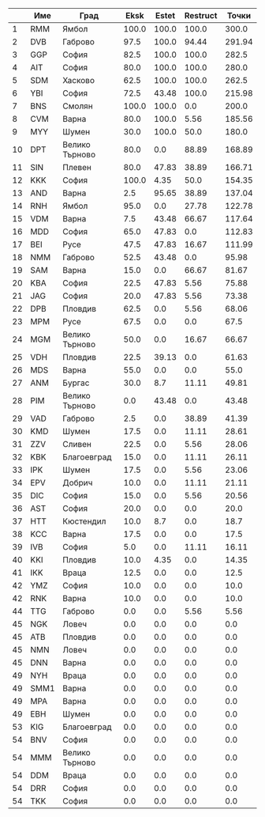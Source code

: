 | |Име|Град|Eksk|Estet|Restruct|Точки|
|---|---|---|---|---|---|---|
|1|RMM|Ямбол|100.0|100.0|100.0|300.0|
|2|DVB|Габрово|97.5|100.0|94.44|291.94|
|3|GGP|София|82.5|100.0|100.0|282.5|
|4|AIT|София|80.0|100.0|100.0|280.0|
|5|SDM|Хасково|62.5|100.0|100.0|262.5|
|6|YBI|София|72.5|43.48|100.0|215.98|
|7|BNS|Смолян|100.0|100.0|0.0|200.0|
|8|CVM|Варна|80.0|100.0|5.56|185.56|
|9|MYY|Шумен|30.0|100.0|50.0|180.0|
|10|DPT|Велико Търново|80.0|0.0|88.89|168.89|
|11|SIN|Плевен|80.0|47.83|38.89|166.71|
|12|KKK|София|100.0|4.35|50.0|154.35|
|13|AND|Варна|2.5|95.65|38.89|137.04|
|14|RNH|Ямбол|95.0|0.0|27.78|122.78|
|15|VDM|Варна|7.5|43.48|66.67|117.64|
|16|MDD|София|65.0|47.83|0.0|112.83|
|17|BEI|Русе|47.5|47.83|16.67|111.99|
|18|NMM|Габрово|52.5|43.48|0.0|95.98|
|19|SAM|Варна|15.0|0.0|66.67|81.67|
|20|KBA|София|22.5|47.83|5.56|75.88|
|21|JAG|София|20.0|47.83|5.56|73.38|
|22|DPB|Пловдив|62.5|0.0|5.56|68.06|
|23|MPM|Русе|67.5|0.0|0.0|67.5|
|24|MGM|Велико Търново|50.0|0.0|16.67|66.67|
|25|VDH|Пловдив|22.5|39.13|0.0|61.63|
|26|MDS|Варна|55.0|0.0|0.0|55.0|
|27|ANM|Бургас|30.0|8.7|11.11|49.81|
|28|PIM|Велико Търново|0.0|43.48|0.0|43.48|
|29|VAD|Габрово|2.5|0.0|38.89|41.39|
|30|KMD|Шумен|17.5|0.0|11.11|28.61|
|31|ZZV|Сливен|22.5|0.0|5.56|28.06|
|32|KBK|Благоевград|15.0|0.0|11.11|26.11|
|33|IPK|Шумен|17.5|0.0|5.56|23.06|
|34|EPV|Добрич|10.0|0.0|11.11|21.11|
|35|DIC|София|15.0|0.0|5.56|20.56|
|36|AST|София|20.0|0.0|0.0|20.0|
|37|HTT|Кюстендил|10.0|8.7|0.0|18.7|
|38|KCC|Варна|17.5|0.0|0.0|17.5|
|39|IVB|София|5.0|0.0|11.11|16.11|
|40|KKI|Пловдив|10.0|4.35|0.0|14.35|
|41|IKK|Враца|12.5|0.0|0.0|12.5|
|42|YMZ|София|10.0|0.0|0.0|10.0|
|42|RNK|Варна|10.0|0.0|0.0|10.0|
|44|TTG|Габрово|0.0|0.0|5.56|5.56|
|45|NGK|Ловеч|0.0|0.0|0.0|0.0|
|45|ATB|Пловдив|0.0|0.0|0.0|0.0|
|45|NMN|Ловеч|0.0|0.0|0.0|0.0|
|45|DNN|Варна|0.0|0.0|0.0|0.0|
|49|NYH|Враца|0.0|0.0|0.0|0.0|
|49|SMM1|Варна|0.0|0.0|0.0|0.0|
|49|MPA|Варна|0.0|0.0|0.0|0.0|
|49|EBH|Шумен|0.0|0.0|0.0|0.0|
|53|KIG|Благоевград|0.0|0.0|0.0|0.0|
|54|BNV|София|0.0|0.0|0.0|0.0|
|54|MMM|Велико Търново|0.0|0.0|0.0|0.0|
|54|DDM|Враца|0.0|0.0|0.0|0.0|
|54|DRR|София|0.0|0.0|0.0|0.0|
|54|TKK|София|0.0|0.0|0.0|0.0|
